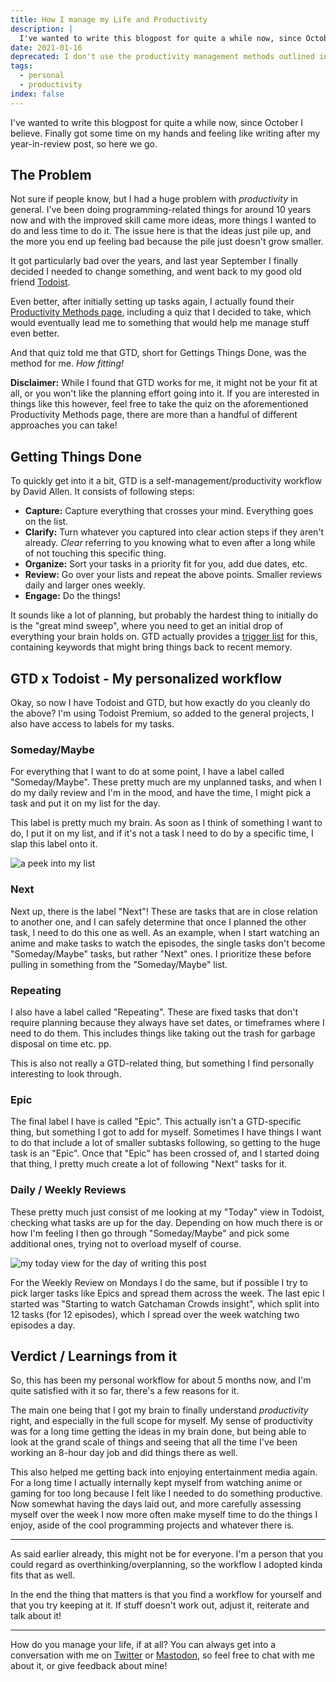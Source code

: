 ```yaml
---
title: How I manage my Life and Productivity
description: |
  I've wanted to write this blogpost for quite a while now, since October I believe. Finally got some time on my hands and feeling like writing after my year-in-review post, so here we go.
date: 2021-01-16
deprecated: I don't use the productivity management methods outlined in this article anymore.
tags:
  - personal
  - productivity
index: false
---
```


I've wanted to write this blogpost for quite a while now, since October I
believe. Finally got some time on my hands and feeling like writing after my
year-in-review post, so here we go.

## The Problem

Not sure if people know, but I had a huge problem with _productivity_ in
general. I've been doing programming-related things for around 10 years now and
with the improved skill came more ideas, more things I wanted to do and less
time to do it. The issue here is that the ideas just pile up, and the more you
end up feeling bad because the pile just doesn't grow smaller.

It got particularly bad over the years, and last year September I finally
decided I needed to change something, and went back to my good old friend
[Todoist](https://todoist.com/).

Even better, after initially setting up tasks again, I actually found their
[Productivity Methods page](https://todoist.com/productivity-methods), including
a quiz that I decided to take, which would eventually lead me to something that
would help me manage stuff even better.

And that quiz told me that GTD, short for Gettings Things Done, was the method
for me. _How fitting!_

**Disclaimer:** While I found that GTD works for me, it might not be your fit at
all, or you won't like the planning effort going into it. If you are interested
in things like this however, feel free to take the quiz on the aforementioned
Productivity Methods page, there are more than a handful of different approaches
you can take!

## Getting Things Done

To quickly get into it a bit, GTD is a self-management/productivity workflow by
David Allen. It consists of following steps:

- **Capture:** Capture everything that crosses your mind. Everything goes on the
  list.
- **Clarify:** Turn whatever you captured into clear action steps if they aren't
  already. _Clear_ referring to you knowing what to even after a long while of
  not touching this specific thing.
- **Organize:** Sort your tasks in a priority fit for you, add due dates, etc.
- **Review:** Go over your lists and repeat the above points. Smaller reviews
  daily and larger ones weekly.
- **Engage:** Do the things!

It sounds like a lot of planning, but probably the hardest thing to initially do
is the "great mind sweep", where you need to get an initial drop of everything
your brain holds on. GTD actually provides a
[trigger list](https://gettingthingsdone.com/wp-content/uploads/2014/10/Mind_Sweep_Trigger_List.pdf)
for this, containing keywords that might bring things back to recent memory.

## GTD x Todoist - My personalized workflow

Okay, so now I have Todoist and GTD, but how exactly do you cleanly do the
above? I'm using Todoist Premium, so added to the general projects, I also have
access to labels for my tasks.

### Someday/Maybe

For everything that I want to do at some point, I have a label called
"Someday/Maybe". These pretty much are my unplanned tasks, and when I do my
daily review and I'm in the mood, and have the time, I might pick a task and put
it on my list for the day.

This label is pretty much my brain. As soon as I think of something I want to
do, I put it on my list, and if it's not a task I need to do by a specific time,
I slap this label onto it.

![a peek into my list](https://desu.pictures/BucolicLimeHornet9.png)

### Next

Next up, there is the label "Next"! These are tasks that are in close relation
to another one, and I can safely determine that once I planned the other task, I
need to do this one as well. As an example, when I start watching an anime and
make tasks to watch the episodes, the single tasks don't become "Someday/Maybe"
tasks, but rather "Next" ones. I prioritize these before pulling in something
from the "Someday/Maybe" list.

### Repeating

I also have a label called "Repeating". These are fixed tasks that don't require
planning because they always have set dates, or timeframes where I need to do
them. This includes things like taking out the trash for garbage disposal on
time etc. pp.

This is also not really a GTD-related thing, but something I find personally
interesting to look through.

### Epic

The final label I have is called "Epic". This actually isn't a GTD-specific
thing, but something I got to add for myself. Sometimes I have things I want to
do that include a lot of smaller subtasks following, so getting to the huge task
is an "Epic". Once that "Epic" has been crossed of, and I started doing that
thing, I pretty much create a lot of following "Next" tasks for it.

### Daily / Weekly Reviews

These pretty much just consist of me looking at my "Today" view in Todoist,
checking what tasks are up for the day. Depending on how much there is or how
I'm feeling I then go through "Someday/Maybe" and pick some additional ones,
trying not to overload myself of course.

![my today view for the day of writing this post](https://desu.pictures/HystericalSilverHummingbird7.png)

For the Weekly Review on Mondays I do the same, but if possible I try to pick
larger tasks like Epics and spread them across the week. The last epic I started
was "Starting to watch Gatchaman Crowds insight", which split into 12 tasks (for
12 episodes), which I spread over the week watching two episodes a day.

## Verdict / Learnings from it

So, this has been my personal workflow for about 5 months now, and I'm quite
satisfied with it so far, there's a few reasons for it.

The main one being that I got my brain to finally understand _productivity_
right, and especially in the full scope for myself. My sense of productivity was
for a long time getting the ideas in my brain done, but being able to look at
the grand scale of things and seeing that all the time I've been working an
8-hour day job and did things there as well.

This also helped me getting back into enjoying entertainment media again. For a
long time I actually internally kept myself from watching anime or gaming for
too long because I felt like I needed to do something productive. Now somewhat
having the days laid out, and more carefully assessing myself over the week I
now more often make myself time to do the things I enjoy, aside of the cool
programming projects and whatever there is.

---

As said earlier already, this might not be for everyone. I'm a person that you
could regard as overthinking/overplanning, so the workflow I adopted kinda fits
that as well.

In the end the thing that matters is that you find a workflow for yourself and
that you try keeping at it. If stuff doesn't work out, adjust it, reiterate and
talk about it!

---

How do you manage your life, if at all? You can always get into a conversation
with me on [Twitter](https://twitter.com/pixeldesu) or
[Mastodon](https://desu.social/@pixel), so feel free to chat with me about it,
or give feedback about mine!
